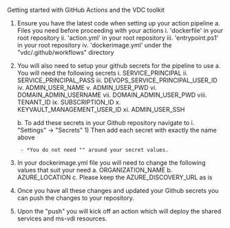 Getting started with GitHub Actions and the VDC toolkit

1. Ensure you have the latest code when setting up your action pipeline
	a. Files you need before proceeding with your actions
		i. 'dockerfile' in your root repository
		ii. 'action.yml' in your root repository
		iii. 'entrypoint.ps1' in your root repository 
		iv. 'dockerimage.yml' under the "vdc/.github/workflows" directory
	
2. You will also need to setup your github secrets for the pipeline to use
	a. You will need the following secrets
		i. SERVICE_PRINCIPAL
		ii. SERVICE_PRINCIPAL_PASS
		iii. DEVOPS_SERVICE_PRINCIPAL_USER_ID
		iv. ADMIN_USER_NAME
		v. ADMIN_USER_PWD
		vi. DOMAIN_ADMIN_USERNAME
		vii. DOMAIN_ADMIN_USER_PWD
		viii. TENANT_ID 
		ix. SUBSCRIPTION_ID
		x. KEYVAULT_MANAGEMENT_USER_ID
		xi. ADMIN_USER_SSH 
			
	b. To add these secrets in your Github repository navigate to 
		i. "Settings" -> "Secrets"
			1) Then add each secret with exactly the name above			
			
		- *You do not need "" around your secret values. 
	
	
3. In your dockerimage.yml file you will need to change the following values that suit your need
		a. ORGANIZATION_NAME
		b. AZURE_LOCATION
		c. Please keep the AZURE_DISCOVERY_URL as is

4. Once you have all these changes and updated your Github secrets you can push the changes to your repository.
	
5. Upon the "push" you will kick off an action which will deploy the shared services and ms-vdi resources. 
